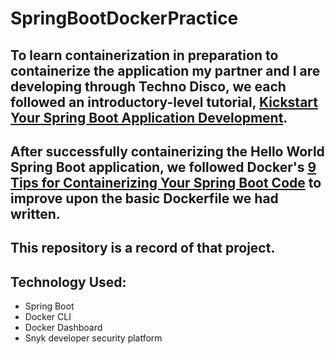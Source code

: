 # SpringBootDockerPractice

## To learn containerization in preparation to containerize the application my partner and I are developing through Techno Disco, we each followed an introductory-level tutorial, [Kickstart Your Spring Boot Application Development](https://www.docker.com/blog/kickstart-your-spring-boot-application-development/).

## After successfully containerizing the Hello World Spring Boot application, we followed Docker's [9 Tips for Containerizing Your Spring Boot Code](https://www.docker.com/blog/9-tips-for-containerizing-your-spring-boot-code/) to improve upon the basic Dockerfile we had written.

## This repository is a record of that project.

## Technology Used:
* Spring Boot
* Docker CLI
* Docker Dashboard
* Snyk developer security platform
